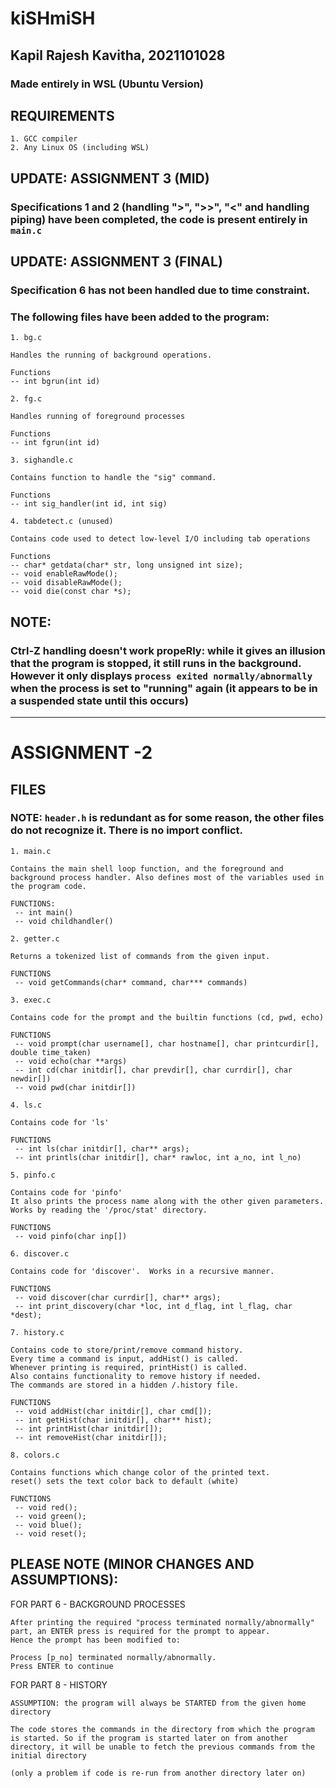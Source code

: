 # kiSHmiSH

## Kapil Rajesh Kavitha, 2021101028
### Made entirely in WSL (Ubuntu Version)


## REQUIREMENTS
```
1. GCC compiler
2. Any Linux OS (including WSL)
```
## UPDATE: ASSIGNMENT 3 (MID)

### Specifications 1 and 2 (handling ">", ">>", "<" and handling piping) have been completed, the code is present entirely in ```main.c```


## UPDATE: ASSIGNMENT 3 (FINAL)

### Specification 6 has not been handled due to time constraint.

### The following files have been added to the program:

```
1. bg.c

Handles the running of background operations.

Functions
-- int bgrun(int id)
```

```
2. fg.c

Handles running of foreground processes

Functions
-- int fgrun(int id)
```

```
3. sighandle.c

Contains function to handle the "sig" command.

Functions
-- int sig_handler(int id, int sig)
```

```
4. tabdetect.c (unused)

Contains code used to detect low-level I/O including tab operations

Functions
-- char* getdata(char* str, long unsigned int size);
-- void enableRawMode();
-- void disableRawMode();
-- void die(const char *s);
```

## NOTE:

### Ctrl-Z handling doesn't work propeRly: while it gives an illusion that the program is stopped, it still runs in the background. However it only displays ```process exited normally/abnormally``` when the process is set to "running" again (it appears to be in a suspended state until this occurs)

----------
# ASSIGNMENT -2
## FILES

### NOTE: ```header.h``` is redundant as for some reason, the other files do not recognize it. There is no import conflict.



```
1. main.c

Contains the main shell loop function, and the foreground and background process handler. Also defines most of the variables used in the program code.

FUNCTIONS:
 -- int main()
 -- void childhandler()
```

```
2. getter.c

Returns a tokenized list of commands from the given input.

FUNCTIONS
 -- void getCommands(char* command, char*** commands)
```

```
3. exec.c

Contains code for the prompt and the builtin functions (cd, pwd, echo)

FUNCTIONS
 -- void prompt(char username[], char hostname[], char printcurdir[], double time_taken)
 -- void echo(char **args)
 -- int cd(char initdir[], char prevdir[], char currdir[], char newdir[])
 -- void pwd(char initdir[])
```

```
4. ls.c

Contains code for 'ls'

FUNCTIONS
 -- int ls(char initdir[], char** args);
 -- int printls(char initdir[], char* rawloc, int a_no, int l_no)
```

```
5. pinfo.c

Contains code for 'pinfo'
It also prints the process name along with the other given parameters.
Works by reading the '/proc/stat' directory.

FUNCTIONS
 -- void pinfo(char inp[])
```

```
6. discover.c

Contains code for 'discover'.  Works in a recursive manner.

FUNCTIONS
 -- void discover(char currdir[], char** args);
 -- int print_discovery(char *loc, int d_flag, int l_flag, char *dest);
```

```
7. history.c

Contains code to store/print/remove command history. 
Every time a command is input, addHist() is called.
Whenever printing is required, printHist() is called.
Also contains functionality to remove history if needed.
The commands are stored in a hidden /.history file.

FUNCTIONS
 -- void addHist(char initdir[], char cmd[]);
 -- int getHist(char initdir[], char** hist);
 -- int printHist(char initdir[]);
 -- int removeHist(char initdir[]);
```

```
8. colors.c

Contains functions which change color of the printed text.
reset() sets the text color back to default (white)

FUNCTIONS
 -- void red();
 -- void green();
 -- void blue();
 -- void reset();
```

## PLEASE NOTE (MINOR CHANGES AND ASSUMPTIONS):


FOR PART 6 - BACKGROUND PROCESSES
```
After printing the required "process terminated normally/abnormally" part, an ENTER press is required for the prompt to appear.
Hence the prompt has been modified to:

Process [p_no] terminated normally/abnormally.
Press ENTER to continue
```

FOR PART 8 - HISTORY 

```
ASSUMPTION: the program will always be STARTED from the given home directory

The code stores the commands in the directory from which the program is started. So if the program is started later on from another directory, it will be unable to fetch the previous commands from the initial directory

(only a problem if code is re-run from another directory later on)
```



